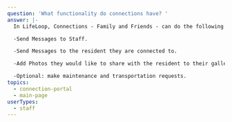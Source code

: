```yaml
---
question: 'What functionality do connections have? '
answer: |-
  In LifeLoop, Connections - Family and Friends - can do the following: 

  -Send Messages to Staff. 

  -Send Messages to the resident they are connected to. 

  -Add Photos they would like to share with the resident to their gallery. 

  -Optional: make maintenance and transportation requests.
topics:
  - connection-portal
  - main-page
userTypes:
  - staff
---
```

